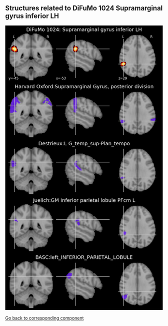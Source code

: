 


## Structures related to DiFuMo 1024 Supramarginal gyrus inferior LH

![854](854.jpg "Structures related to DiFuMo 1024 Supramarginal gyrus inferior LH")

[Go back to corresponding component](https://parietal-inria.github.io/DiFuMo/1024/html/854.html)